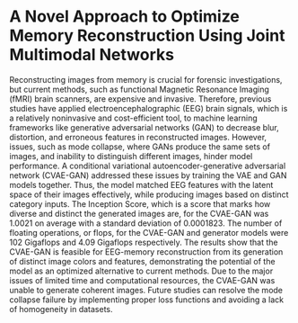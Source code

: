 # A Novel Approach to Optimize Memory Reconstruction Using Joint Multimodal Networks
Reconstructing images from memory is crucial for forensic investigations, but current methods, such as functional Magnetic Resonance Imaging (fMRI) brain scanners, are expensive and invasive. Therefore, previous studies have applied electroencephalographic (EEG) brain signals, which is a relatively noninvasive and cost-efficient tool, to machine learning frameworks like generative adversarial networks (GAN) to decrease blur, distortion, and erroneous features in reconstructed images. However, issues, such as mode collapse, where GANs produce the same sets of images, and inability to distinguish different images, hinder model performance. A conditional variational autoencoder-generative adversarial network (CVAE-GAN) addressed these issues by training the VAE and GAN models together. Thus, the model matched EEG features with the latent space of their images effectively, while producing images based on distinct category inputs. The Inception Score, which is a score that marks how diverse and distinct the generated images are, for the CVAE-GAN was 1.0021 on average with a standard deviation of 0.0001823. The number of floating operations, or flops, for the CVAE-GAN and generator models were 102 Gigaflops and 4.09 Gigaflops respectively. The results show that the CVAE-GAN is feasible for EEG-memory reconstruction from its generation of distinct image colors and features, demonstrating the potential of the model as an optimized alternative to current methods. Due to the major issues of limited time and computational resources, the CVAE-GAN was unable to generate coherent images. Future studies can resolve the mode collapse failure by implementing proper loss functions and avoiding a lack of homogeneity in datasets.

